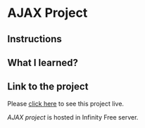 # AJAX Project

## Instructions

 
## What I learned?


## Link to the project

Please [click here](http://foc-dwes.epizy.com/dwes/08/src/cliente.php) to see this project live.

*AJAX project* is hosted in Infinity Free server.

